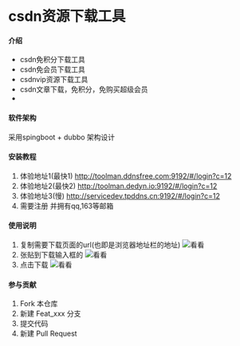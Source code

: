 # csdn资源下载工具

#### 介绍
+ csdn免积分下载工具
+ csdn免会员下载工具
+ csdnvip资源下载工具
+ csdn文章下载，免积分，免购买超级会员
+ 

#### 软件架构
采用spingboot + dubbo 架构设计 

#### 安装教程

1.  体验地址1(最快1) http://toolman.ddnsfree.com:9192/#/login?c=12
2.  体验地址2(最快2) http://toolman.dedyn.io:9192/#/login?c=12
3.  体验地址3(慢) http://servicedev.tpddns.cn:9192/#/login?c=12
5.  需要注册 并拥有qq,163等邮箱

#### 使用说明

1. 复制需要下载页面的url(也即是浏览器地址栏的地址)
![看看](./public/download1.png)
2. 张贴到下载输入框的
![看看](./public/download3.png)
3. 点击下载
![看看](./public/download4.png)

#### 参与贡献

1.  Fork 本仓库
2.  新建 Feat_xxx 分支
3.  提交代码
4.  新建 Pull Request












